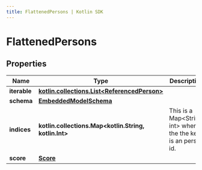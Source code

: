 ```yaml
---
title: FlattenedPersons | Kotlin SDK
---
```



# FlattenedPersons

## Properties
Name | Type | Description | Notes
------------ | ------------- | ------------- | -------------
**iterable** | [**kotlin.collections.List&lt;ReferencedPerson&gt;**](ReferencedPerson) |  | 
**schema** | [**EmbeddedModelSchema**](EmbeddedModelSchema) |  |  [optional]
**indices** | **kotlin.collections.Map&lt;kotlin.String, kotlin.Int&gt;** | This is a Map&lt;String, int&gt; where the the key is an person id. |  [optional]
**score** | [**Score**](Score) |  |  [optional]



